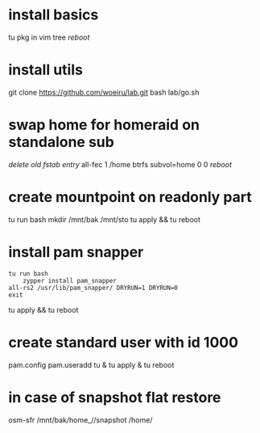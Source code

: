 # install basics
tu pkg in vim tree
*reboot*

# install utils
git clone https://github.com/woeiru/lab.git
bash lab/go.sh

# swap home for homeraid on standalone sub
*delete old fstab entry*
all-fec 1 /home btrfs subvol=home 0 0
*reboot*

# create mountpoint on readonly part
tu run bash
    mkdir /mnt/bak /mnt/sto
tu apply && tu reboot

# install pam snapper
    tu run bash
        zypper install pam_snapper
    all-rs2 /usr/lib/pam_snapper/ DRYRUN=1 DRYRUN=0
    exit
tu apply && tu reboot

# create standard user with id 1000
pam.config
pam.useradd <username> <usergroup>
tu & tu apply & tu reboot

# in case of snapshot flat restore
osm-sfr /mnt/bak/home_<username>/<sNr>/snapshot /home/<username>

